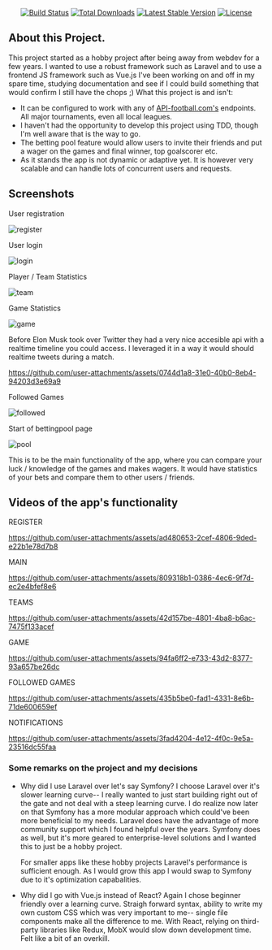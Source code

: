 

<p align="center">
<a href="https://travis-ci.org/laravel/framework"><img src="https://travis-ci.org/laravel/framework.svg" alt="Build Status"></a>
<a href="https://packagist.org/packages/laravel/framework"><img src="https://poser.pugx.org/laravel/framework/d/total.svg" alt="Total Downloads"></a>
<a href="https://packagist.org/packages/laravel/framework"><img src="https://poser.pugx.org/laravel/framework/v/stable.svg" alt="Latest Stable Version"></a>
<a href="https://packagist.org/packages/laravel/framework"><img src="https://poser.pugx.org/laravel/framework/license.svg" alt="License"></a>
</p>

## About this Project.

This project started as a hobby project after being away from webdev for a few years. I wanted to use a robust framework such as Laravel and to use a frontend JS framework such as Vue.js
I've been working on and off in my spare time, studying documentation and see if I could build something that would confirm I still have the chops ;)
What this project is and isn't:

- It can be configured to work with any of [API-football.com's](https://www.api-football.com/) endpoints. All major tournaments, even all local leagues. 
- I haven't had the opportunity to develop this project using TDD, though I'm well aware that is the way to go.
- The betting pool feature would allow users to invite their friends and put a wager on the games and final winner, top goalscorer etc.
- As it stands the app is not dynamic or adaptive yet. It is however very scalable and can handle lots of concurrent users and requests.

## Screenshots

User registration

![register](https://github.com/user-attachments/assets/2f8fd0be-0871-4e41-b5a9-f4c7676b4459)

User login

![login](https://github.com/user-attachments/assets/f4fe92b3-430f-4837-95b7-e37b9782018a)

Player / Team Statistics

![team](https://github.com/user-attachments/assets/05f6d6f9-76ab-4348-bb68-2448b6aae269)

Game Statistics

![game](https://github.com/user-attachments/assets/7ef01670-13bd-4855-b763-bcf924e8614e)

Before Elon Musk took over Twitter they had a very nice accesible api with a realtime timeline you could access. I leveraged it in a way it would should realtime tweets during a match.

https://github.com/user-attachments/assets/0744d1a8-31e0-40b0-8eb4-94203d3e69a9

Followed Games

![followed](https://github.com/user-attachments/assets/e9383879-5068-4ad2-84dc-41cdf538d8da)

Start of bettingpool page

![pool](https://github.com/user-attachments/assets/bd78be23-2968-47c9-babd-6ad8ec786520)

This is to be the main functionality of the app, where you can compare your luck / knowledge of the games and makes wagers. It would have statistics of your bets and compare them to other users / friends.

## Videos of the app's functionality

REGISTER

https://github.com/user-attachments/assets/ad480653-2cef-4806-9ded-e22b1e78d7b8

MAIN

https://github.com/user-attachments/assets/809318b1-0386-4ec6-9f7d-ec2e4bfef8e6

TEAMS

https://github.com/user-attachments/assets/42d157be-4801-4ba8-b6ac-7475f133acef

GAME

https://github.com/user-attachments/assets/94fa6ff2-e733-43d2-8377-93a657be26dc

FOLLOWED GAMES

https://github.com/user-attachments/assets/435b5be0-fad1-4331-8e6b-71de600659ef

NOTIFICATIONS

https://github.com/user-attachments/assets/3fad4204-4e12-4f0c-9e5a-23516dc55faa

### Some remarks on the project and my decisions

- Why did I use Laravel over let's say Symfony?
  I choose Laravel over it's slower learning curve-- I really wanted to just start building right out of the gate and not deal with a steep learning curve. 
  I do realize now later on that Symfony has a more modular approach which could've been more beneficial to my needs.
  Laravel does have the advantage of more community support which I found helpful over the years. Symfony does as well, but it's more geared to enterprise-level solutions and I wanted this to just be a hobby project.

  For smaller apps like these hobby projects Laravel's performance is sufficient enough. As I would grow this app I would swap to Symfony due to it's optimization capabalities.

- Why did I go with Vue.js instead of React?
  Again I chose beginner friendly over a learning curve. Straigh forward syntax, ability to write my own custom CSS which was very important to me-- single file components make all the difference to me.
  With React, relying on third-party libraries like Redux, MobX would slow down development time. Felt like a bit of an overkill.
    


